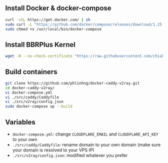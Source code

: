 ## Install Docker & docker-compose
```sh
curl -sSL https://get.docker.com/ | sh
sudo curl -L "https://github.com/docker/compose/releases/download/1.25.4/docker-compose-$(uname -s)-$(uname -m)" -o /usr/local/bin/docker-compose
sudo chmod +x /usr/local/bin/docker-compose
```
## Install BBRPlus Kernel
```sh
wget -N --no-check-certificate "https://raw.githubusercontent.com/chiakge/Linux-NetSpeed/master/tcp.sh" && chmod +x tcp.sh && ./tcp.sh
```

## Build containers
```sh
git clone https://github.com/phlinhng/docker-caddy-v2ray.git
cd docker-caddy-v2ray/
vi docker-compose.yml
vi ./src/caddy/Caddyfile
vi ./src/v2ray/config.json
sudo docker-compose up --build
```

## Variables
+ `docker-compose.yml`: change `CLOUDFLARE_EMAIL` and `CLOUDFLARE_API_KEY` to your own
+ `./src/caddy/Caddyfile`: rename domain to your own domain (make sure your domain is resolved to your VPS IP)
+ `./src/v2ray/config.json`: modified whatever you prefer

